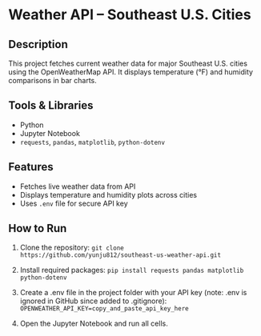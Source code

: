 # Weather API – Southeast U.S. Cities

## Description
This project fetches current weather data for major Southeast U.S. cities using the OpenWeatherMap API. It displays temperature (°F) and humidity comparisons in bar charts.

## Tools & Libraries
- Python
- Jupyter Notebook
- `requests`, `pandas`, `matplotlib`, `python-dotenv`

## Features
- Fetches live weather data from API
- Displays temperature and humidity plots across cities
- Uses `.env` file for secure API key

## How to Run
1. Clone the repository:
   ```git clone https://github.com/yunju812/southeast-us-weather-api.git```

2. Install required packages:
   ```pip install requests pandas matplotlib python-dotenv```

3. Create a .env file in the project folder with your API key (note: .env is ignored in GitHub since added to .gitignore):
   ```OPENWEATHER_API_KEY=copy_and_paste_api_key_here```
   
5. Open the Jupyter Notebook and run all cells.
